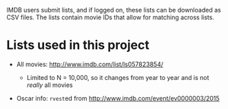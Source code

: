 IMDB users submit lists, and if logged on, these lists can be downloaded as CSV files. The lists contain movie IDs that allow for matching across lists.

# Lists used in this project

* All movies: http://www.imdb.com/list/ls057823854/
    * Limited to N = 10,000, so it changes from year to year and is not  *really* all movies

* Oscar info: `rvest`ed from http://www.imdb.com/event/ev0000003/2015